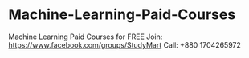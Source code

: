 # Machine-Learning-Paid-Courses
Machine Learning Paid Courses for FREE
Join: https://www.facebook.com/groups/StudyMart
Call: +880 1704265972
